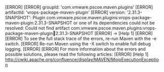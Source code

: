 [ERROR] 
[ERROR] groupId: 'com.vmware.pscoe.maven.plugins'
[ERROR] artifactId: 'vrops-package-maven-plugin'
[ERROR] version: '2.31.3-SNAPSHOT': Plugin com.vmware.pscoe.maven.plugins:vrops-package-maven-plugin:2.31.3-SNAPSHOT or one of its dependencies could not be resolved: Could not find artifact com.vmware.pscoe.maven.plugins:vrops-package-maven-plugin:jar:2.31.3-SNAPSHOT
[ERROR] -> [Help 1]
[ERROR] 
[ERROR] To see the full stack trace of the errors, re-run Maven with the -e switch.
[ERROR] Re-run Maven using the -X switch to enable full debug logging.
[ERROR] 
[ERROR] For more information about the errors and possible solutions, please read the following articles:
[ERROR] [Help 1] http://cwiki.apache.org/confluence/display/MAVEN/MojoExecutionException
